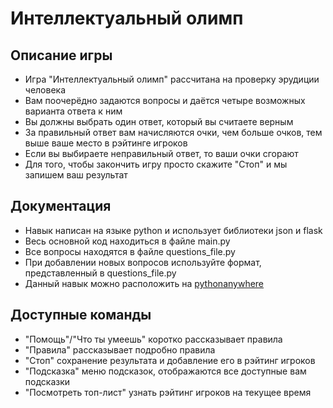 # Интеллектуальный олимп

## Описание игры
- Игра "Интеллектуальный олимп" рассчитана на проверку эрудиции человека
- Вам поочерёдно задаются вопросы и даётся четыре возможных варианта ответа к ним
- Вы должны выбрать один ответ, который вы считаете верным
- За правильный ответ вам начисляются очки, чем больше очков, тем выше ваше место в рэйтинге игроков
- Если вы выбираете неправильный ответ, то ваши очки сгорают
- Для того, чтобы закончить игру просто скажите "Стоп" и мы запишем ваш результат

## Документация
- Навык написан на языке python и использует библиотеки json и flask
- Весь основной код находиться в файле main.py
- Все вопросы находятся в файле questions_file.py
- При добавлении новых вопросов используйте формат, представленный в questions_file.py
- Данный навык можно расположить на [pythonanywhere](https://www.pythonanywhere.com)
## Доступные команды
- "Помощь"/"Что ты умеешь" коротко рассказывает правила
- "Правила" рассказывает подробно правила
- "Стоп" сохранение результата и добавление его в рэйтинг игроков
- "Подсказка" меню подсказок, отображаются все доступные вам подсказки
- "Посмотреть топ-лист" узнать рэйтинг игроков на текущее время
